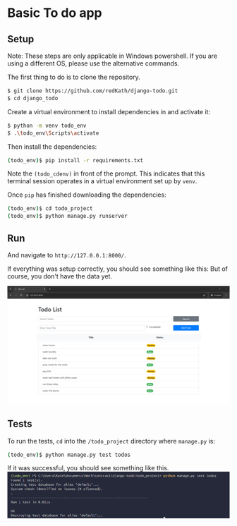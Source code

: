# Basic To do app

## Setup

Note: These steps are only applicable in Windows powershell. If you are using a different OS, please use the alternative commands.

The first thing to do is to clone the repository.

```sh
$ git clone https://github.com/redKath/django-todo.git
$ cd django_todo

```

Create a virtual environment to install dependencies in and activate it:

```sh
$ python -m venv todo_env
$ .\todo_env\Scripts\activate
```

Then install the dependencies:

```sh
(todo_env)$ pip install -r requirements.txt
```
Note the `(todo_cdenv)` in front of the prompt. This indicates that this terminal
session operates in a virtual environment set up by `venv`.

Once `pip` has finished downloading the dependencies:
```sh
(todo_env)$ cd todo_project
(todo_env)$ python manage.py runserver
```
## Run

And navigate to `http://127.0.0.1:8000/`.

If everything was setup correctly, you should see something like this: But of course, you don't have the data yet.

![alt text](image.png)

## Tests

To run the tests, `cd` into the `/todo_project` directory where `manage.py` is:
```sh
(todo_env)$ python manage.py test todos
```

If it was successful, you should see something like this.
![alt text](image-1.png)